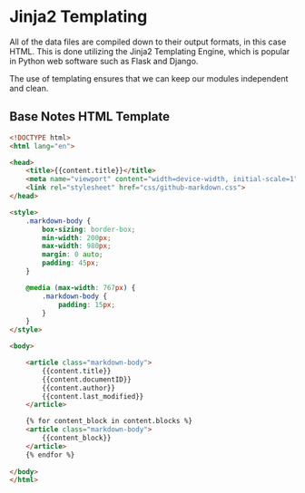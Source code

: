 # Jinja2 Templating

All of the data files are compiled down to their output formats, in this case HTML.
This is done utilizing the Jinja2 Templating Engine, which is popular in Python web software such as Flask and Django.

The use of templating ensures that we can keep our modules independent and clean.

## Base Notes HTML Template

```html
<!DOCTYPE html>
<html lang="en">

<head>
    <title>{{content.title}}</title>
    <meta name="viewport" content="width=device-width, initial-scale=1">
    <link rel="stylesheet" href="css/github-markdown.css">
</head>

<style>
    .markdown-body {
        box-sizing: border-box;
        min-width: 200px;
        max-width: 980px;
        margin: 0 auto;
        padding: 45px;
    }

    @media (max-width: 767px) {
        .markdown-body {
            padding: 15px;
        }
    }
</style>

<body>

    <article class="markdown-body">
        {{content.title}}
        {{content.documentID}}
        {{content.author}}
        {{content.last_modified}}
    </article>

    {% for content_block in content.blocks %}
    <article class="markdown-body">
        {{content_block}}
    </article>
    {% endfor %}
    
</body>
</html>
```